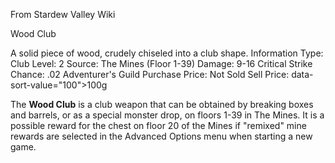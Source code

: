 From Stardew Valley Wiki

Wood Club

A solid piece of wood, crudely chiseled into a club shape. Information Type: Club Level: 2 Source: The Mines (Floor 1-39) Damage: 9-16 Critical Strike Chance: .02 Adventurer's Guild Purchase Price: Not Sold Sell Price: data-sort-value="100"&gt;100g

The **Wood Club** is a club weapon that can be obtained by breaking boxes and barrels, or as a special monster drop, on floors 1-39 in The Mines. It is a possible reward for the chest on floor 20 of the Mines if "remixed" mine rewards are selected in the Advanced Options menu when starting a new game.
